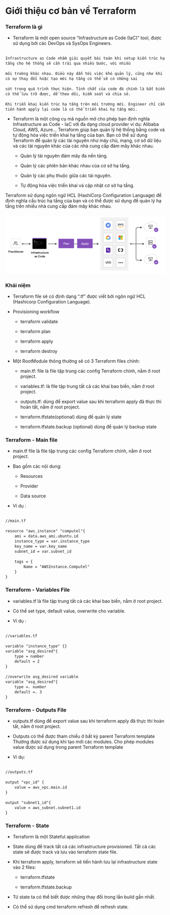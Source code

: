 # Giới thiệu cơ bản về Terraform

### Terraform là gì

- Terraform là một open source “Infrastructure as Code (IaC)” tool, được sử dụng bởi các DevOps và SysOps Engineers.

```

Infrastructure as Code nhầm giải quyết bài toán khi setup kiến trúc hạ tầng cho hệ thống sẽ cần trải qua nhiều bước, với nhiều 

môi trường khác nhau. Điều này dẫn tới việc khó quản lý, cũng như khi có sự thay đổi hoặc tạo mới hạ tầng có thể sẽ có những sai 

sót trong quá trình thực hiện. Tính chất của code đó chính là bất biến có thể lưu trữ được, dễ theo dõi, kiểm soát và chia sẻ. 

Khi triển khai kiến trúc hạ tầng trên môi trường mới. Engineer chỉ cần tiến hành apply lại code là có thể triển khai hạ tầng mới.

```

- Terraform là một công cụ mã nguồn mở cho phép bạn định nghĩa Infrastructure as Code - IaC với đa dạng cloud provider ví dụ: Alibaba Cloud, AWS, Azure… Terraform giúp bạn quản lý hệ thống bằng code và tự động hóa việc triển khai hạ tầng của bạn. Bạn có thể sử dụng Terraform để quản lý các tài nguyên như máy chủ, mạng, cơ sở dữ liệu và các tài nguyên khác của các nhà cung cấp đám mây khác nhau.

    - Quản lý tài nguyên đám mây đa nền tảng.

    - Quản lý các phiên bản khác nhau của cơ sở hạ tầng.
    
    - Quản lý các phụ thuộc giữa các tài nguyên.

    - Tự động hóa việc triển khai và cập nhật cơ sở hạ tầng.

Terraform sử dụng ngôn ngữ HCL (HashiCorp Configuration Language) để định nghĩa cấu trúc hạ tầng của bạn và có thể được sử dụng để quản lý hạ tầng trên nhiều nhà cung cấp đám mây khác nhau.

<h3 align="center"><img src="../Images/1.png"></h3>

### Khái niệm

- Terraform file sẽ có định dạng “.tf” được viết bởi ngôn ngữ HCL (Hashicorp Configuration Language).

- Provisioning workflow
    
    - terraform validate

    - terraform plan
    
    - terraform apply
    
    - terraform destroy

- Một RootModule thông thường sẽ có 3 Terraform files chính:
    
    - main.tf: file là file tập trung các config Terraform chính, nằm ở root project.

    - variables.tf: là file tập trung tất cả các khai bao biến, nằm ở root project.
    
    - outputs.tf: dùng để export value sau khi terraform apply đã thực thi hoàn tất, nằm ở root project.
    
    - terraform.tfstate(optional) dùng để quản lý state
    
    - terraform.tfstate.backup (optional) dùng để quản lý backup state

### Terraform - Main file

- main.tf file là file tập trung các config Terraform chính, nằm ở root project.

- Bao gồm các nội dung:
    
    - Resources
    
    - Provider
    
    - Data source

- Ví dụ :

```

//main.tf

resource "aws_instance" "computel"{
	ami = data.aws_ami.ubuntu.id
	instance_type = var.instance_type
	key_name = var.key_name
	subnet_id = var.subnet_id

	tags = {
		Name = "AWSInstance.Computel"
	}
}

```

### Terraform - Variables File

- variables.tf là file tập trung tất cả các khai bao biến, nằm ở root project.

- Có thể set type, default value, overwrite cho variable.

- Ví dụ :

```

//variables.tf

variable "instance_type" {}
variable "asg_desired"{
	type = number
	default = 2 
}

//overwrite asg_desired variable
variable "asg_desired"{
	type =. number
	default =. 3
}

```

### Terraform - Outputs File

- outputs.tf dùng để export value sau khi terraform apply đã thực thi hoàn tất, nằm ở root project.

- Outputs có thể được tham chiếu ở bất kỳ parent Terraform template
Thường được sử dụng khi tạo mới các modules. Cho phép modules value được sử dụng trong parent Terraform template

- Ví dụ:

```

//outputs.tf

output "vpc_id" {
	value = aws_vpc.main.id
}

output "subnet1_id"{
	value = aws_subnet.subnet1.id
}

```

### Terraform - State

- Terraform là một Stateful application

- State dùng để track tất cả các infrastructure provisioned. Tất cả các state sẽ được track và lưu vào terraform state file.

- Khi terraform apply, terraform sẽ tiến hành lưu lại infrastructure state vào 2 files:
    
    - terraform.tfstate
    
    - terraform.tfstate.backup

- Từ state ta có thể biết được những thay đổi trong lần build gần nhất.

- Có thể sử dụng cmd terraform refresh để refresh state.